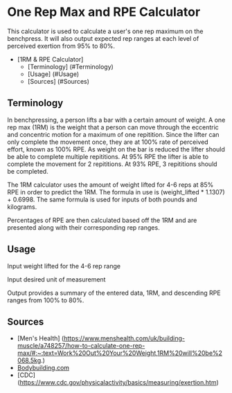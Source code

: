 # One Rep Max and RPE Calculator
This calculator is used to calculate a user's one rep maximum on the benchpress. It will also output expected rep ranges at each level of perceived exertion from 95% to 80%. 

- [1RM & RPE Calculator]
    - [Terminology] (#Terminology)
    - [Usage] (#Usage)
    - [Sources] (#Sources)

## Terminology
In benchpressing, a person lifts a bar with a certain amount of weight. A one rep max (1RM) is the weight that a person can move through the eccentric and concentric motion for a maximum of one repitition. Since the lifter can only complete the movement once, they are at 100% rate of perceived effort, known as 100% RPE. As weight on the bar is reduced the lifter should be able to complete multiple repititions. At 95% RPE the lifter is able to complete the movement for 2 repititions. At 93% RPE, 3 repititions should be completed. 

The 1RM calculator uses the amount of weight lifted for 4-6 reps at 85% RPE in order to predict the 1RM. The formula in use is (weight_lifted * 1.1307) + 0.6998.
The same formula is used for inputs of both pounds and kilograms.

Percentages of RPE are then calculated based off the 1RM and are presented along with their corresponding rep ranges.

## Usage
Input weight lifted for the 4-6 rep range

Input desired unit of measurement

Output provides a summary of the entered data, 1RM, and descending RPE ranges from 100% to 80%.

## Sources
- [Men's Health] (https://www.menshealth.com/uk/building-muscle/a748257/how-to-calculate-one-rep-max/#:~:text=Work%20Out%20Your%20Weight,1RM%20will%20be%2068.5kg.)
- [Bodybuilding.com](https://www.bodybuilding.com/fun/other7.htm)
- [CDC] (https://www.cdc.gov/physicalactivity/basics/measuring/exertion.htm)